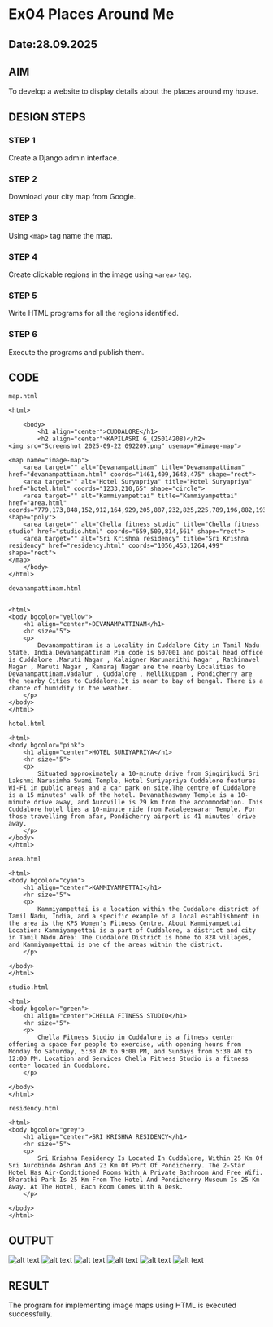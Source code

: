 # Ex04 Places Around Me
## Date:28.09.2025 

## AIM
To develop a website to display details about the places around my house.

## DESIGN STEPS

### STEP 1
Create a Django admin interface.

### STEP 2
Download your city map from Google.

### STEP 3
Using ```<map>``` tag name the map.

### STEP 4
Create clickable regions in the image using ```<area>``` tag.

### STEP 5
Write HTML programs for all the regions identified.

### STEP 6
Execute the programs and publish them.

## CODE
```
map.html

<html>
    
    <body>
        <h1 align="center">CUDDALORE</h1>
        <h2 align="center">KAPILASRI G_(25014208)</h2>
<img src="Screenshot 2025-09-22 092209.png" usemap="#image-map">

<map name="image-map">
    <area target="" alt="Devanampattinam" title="Devanampattinam" href="devanampattinam.html" coords="1461,409,1648,475" shape="rect">
    <area target="" alt="Hotel Suryapriya" title="Hotel Suryapriya" href="hotel.html" coords="1233,210,65" shape="circle">
    <area target="" alt="Kammiyampettai" title="Kammiyampettai" href="area.html" coords="779,173,848,152,912,164,929,205,887,232,825,225,789,196,882,193,786,185,809,171" shape="poly">
    <area target="" alt="Chella fitness studio" title="Chella fitness studio" href="studio.html" coords="659,509,814,561" shape="rect">
    <area target="" alt="Sri Krishna residency" title="Sri Krishna residency" href="residency.html" coords="1056,453,1264,499" shape="rect">
</map>
    </body>
</html>

devanampattinam.html


<html>
<body bgcolor="yellow">
    <h1 align="center">DEVANAMPATTINAM</h1>
    <hr size="5">
    <p>
        Devanampattinam is a Locality in Cuddalore City in Tamil Nadu State, India.Devanampattinam Pin code is 607001 and postal head office is Cuddalore .Maruti Nagar , Kalaigner Karunanithi Nagar , Rathinavel Nagar , Maruti Nagar , Kamaraj Nagar are the nearby Localities to Devanampattinam.Vadalur , Cuddalore , Nellikuppam , Pondicherry are the nearby Cities to Cuddalore.It is near to bay of bengal. There is a chance of humidity in the weather.
    </p>   
</body>
</html>

hotel.html

<html>
<body bgcolor="pink">
    <h1 align="center">HOTEL SURIYAPRIYA</h1>
    <hr size="5">
    <p>
        Situated approximately a 10-minute drive from Singirikudi Sri Lakshmi Narasimha Swami Temple, Hotel Suriyapriya Cuddalore features Wi-Fi in public areas and a car park on site.The centre of Cuddalore is a 15 minutes' walk of the hotel. Devanathaswamy Temple is a 10-minute drive away, and Auroville is 29 km from the accommodation. This Cuddalore hotel lies a 10-minute ride from Padaleeswarar Temple. For those travelling from afar, Pondicherry airport is 41 minutes' drive away.
    </p>
</body>
</html>

area.html

<html>
<body bgcolor="cyan">
    <h1 align="center">KAMMIYAMPETTAI</h1>
    <hr size="5">
    <p>
        Kammiyampettai is a location within the Cuddalore district of Tamil Nadu, India, and a specific example of a local establishment in the area is the KPS Women's Fitness Centre. About Kammiyampettai Location: Kammiyampettai is a part of Cuddalore, a district and city in Tamil Nadu.Area: The Cuddalore District is home to 828 villages, and Kammiyampettai is one of the areas within the district.
    </p>
    
</body>
</html>

studio.html

<html>
<body bgcolor="green">
    <h1 align="center">CHELLA FITNESS STUDIO</h1>
    <hr size="5">
    <p>
        Chella Fitness Studio in Cuddalore is a fitness center offering a space for people to exercise, with opening hours from Monday to Saturday, 5:30 AM to 9:00 PM, and Sundays from 5:30 AM to 12:00 PM. Location and Services Chella Fitness Studio is a fitness center located in Cuddalore.
    </p>
    
</body>
</html>

residency.html

<html>
<body bgcolor="grey">
    <h1 align="center">SRI KRISHNA RESIDENCY</h1>
    <hr size="5">
    <p>
        Sri Krishna Residency Is Located In Cuddalore, Within 25 Km Of Sri Aurobindo Ashram And 23 Km Of Port Of Pondicherry. The 2-Star Hotel Has Air-Conditioned Rooms With A Private Bathroom And Free Wifi. Bharathi Park Is 25 Km From The Hotel And Pondicherry Museum Is 25 Km Away. At The Hotel, Each Room Comes With A Desk. 
    </p>
    
</body>
</html>

```

## OUTPUT

![alt text](<Screenshot 2025-09-29 111807.png>)
![alt text](1.png)
![alt text](2.png)
![alt text](3.png)
![alt text](4.png)
![alt text](5.png)

## RESULT
The program for implementing image maps using HTML is executed successfully.
